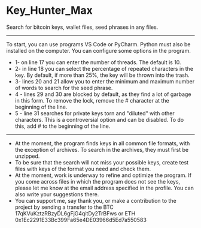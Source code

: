 # Key_Hunter_Max
 Search for bitcoin keys, wallet files, seed phrases in any files.
____
To start, you can use programs VS Code or PyCharm. Python must also be installed on the computer.
You can configure some options in the program.
* 1- on line 17 you can enter the number of threads. The default is 10.
* 2- in line 18 you can select the percentage of repeated characters in the key. By default, if more than 25%, the key will be thrown into the trash.
* 3- lines 20 and 21 allow you to enter the minimum and maximum number of words to search for the seed phrase.
* 4 - lines 29 and 30 are blocked by default, as they find a lot of garbage in this form. To remove the lock, remove the # character at the beginning of the line.
* 5 - line 31 searches for private keys torn and "diluted" with other characters. This is a controversial option and can be disabled. To do this, add # to the beginning of the line.
____
* At the moment, the program finds keys in all common file formats, with the exception of archives. To search in the archives, they must first be unzipped.
* To be sure that the search will not miss your possible keys, create test files with keys of the format you need and check them.
* At the moment, work is underway to refine and optimize the program. If you come across files in which the program does not see the keys, please let me know at the email address specified in the profile. You can also write your suggestions there.
* You can support me, say thank you, or make a contribution to the project by sending a transfer to the     BTC 17qKVuKztzRBzyDL6gFjG4qitDy2TrBFws
or     ETH 0x1Ec2291E33Bc399Fa65e4DE03966d5Ed7a550583
